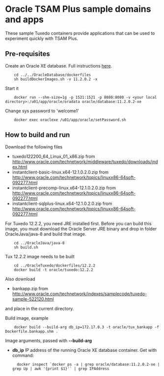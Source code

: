 Oracle TSAM Plus sample domains and apps
===
These sample Tuxedo containers provide applications that can be used to experiment quickly with TSAM Plus.

## Pre-requisites
Create an Oracle XE database. Full instructions [here](https://github.com/oracle/docker-images/tree/master/OracleDatabase).

        cd ../../OracleDatabase/dockerfiles
        sh buildDockerImages.sh -v 11.2.0.2 -x

Start it

        docker run --shm-size=1g -p 1521:1521 -p 8080:8080 -v <your local directory>:/u01/app/oracle/oradata oracle/database:11.2.0.2-xe

Change sys password to 'welcome1'

        docker exec oraclexe /u01/app/oracle/setPassword.sh

## How to build and run
Download the following files

* tuxedo122200_64_Linux_01_x86.zip               from http://www.oracle.com/technetwork/middleware/tuxedo/downloads/index.html
* instantclient-basic-linux.x64-12.1.0.2.0.zip   from http://www.oracle.com/technetwork/topics/linuxx86-64soft-092277.html
* instantclient-precomp-linux.x64-12.1.0.2.0.zip from http://www.oracle.com/technetwork/topics/linuxx86-64soft-092277.html
* instantclient-sqlplus-linux.x64-12.1.0.2.0.zip from http://www.oracle.com/technetwork/topics/linuxx86-64soft-092277.html

For Tuxedo 12.2.2, you need JRE installed first. Before you can build this image, you must download the Oracle Server JRE binary and drop in folder OracleJava/java-8 and build that image.

        cd ../OracleJava/java-8
        sh build.sh

Tux 12.2.2 image needs to be built

        cd ../OracleTuxedo/dockerfiles/12.2.2
        docker build -t oracle/tuxedo:12.2.2

Also download

* bankapp.zip from http://www.oracle.com/technetwork/indexes/samplecode/tuxedo-sample-522120.html

and place in the current directory.

Build image, example

        docker build --build-arg db_ip=172.17.0.3 -t oracle/tux_bankapp -f Dockerfile.bankapp.shm .

Image arguments, passed with **--build-arg**

* **db_ip**         IP address of the running Oracle XE database container. Get with command:

        docker inspect `docker ps -a | grep oracle/database:11.2.0.2-xe | grep Up | awk '{print $1}'` | grep IPAddress
